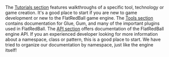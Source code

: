 The [Tutorials section](/documentation/tutorials.md) features walkthroughs of a specific tool, technology or game creation. It's a good place to start if you are new to game development or new to the FlatRedBall game engine. The [Tools section](/documentation/tools.md) contains documentation for Glue, Gum, and many of the important plugins used in FlatRedBall. The [API section](/documentation/api.md) offers documentation of the FlatRedBall engine API. If you an experienced developer looking for more information about a namespace, class or pattern, this is a good place to start. We have tried to organize our documentation by namespace, just like the engine itself!
